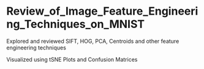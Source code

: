 # Review_of_Image_Feature_Engineering_Techniques_on_MNIST

Explored and reviewed SIFT, HOG, PCA, Centroids and other feature engineering techniques

Visualized using tSNE Plots and Confusion Matrices
